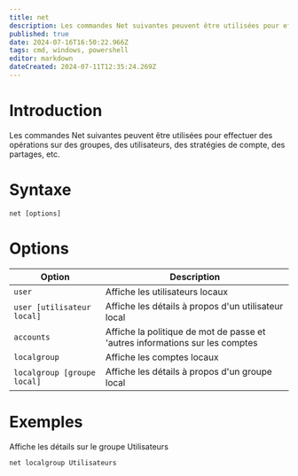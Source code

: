 ```yaml
---
title: net
description: Les commandes Net suivantes peuvent être utilisées pour effectuer des opérations sur des groupes, des utilisateurs, des stratégies de compte, des partages, etc
published: true
date: 2024-07-16T16:50:22.966Z
tags: cmd, windows, powershell
editor: markdown
dateCreated: 2024-07-11T12:35:24.269Z
---
```


# Introduction

Les commandes Net suivantes peuvent être utilisées pour effectuer des opérations sur des groupes, des utilisateurs, des stratégies de compte, des partages, etc.

# Syntaxe

`net [options]`

# Options

| Option                      | Description                                                                  |
| --------------------------- | ---------------------------------------------------------------------------- |
| `user`                      | Affiche les utilisateurs locaux                                              |
| `user [utilisateur local]`  | Affiche les détails à propos d'un utilisateur local                          |
| `accounts`                  | Affiche la politique de mot de passe et 'autres informations sur les comptes |
| `localgroup`                | Affiche les comptes locaux                                                   |
| `localgroup [groupe local]` | Affiche les détails à propos d'un groupe local                               |

# Exemples

Affiche les détails sur le groupe Utilisateurs

`net localgroup Utilisateurs`
